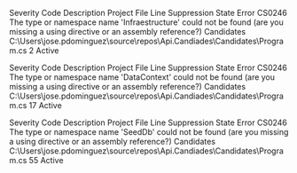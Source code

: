   Severity	Code	Description	Project	File	Line	Suppression State
Error	CS0246	The type or namespace name 'Infraestructure' could not be found (are you missing a using directive or an assembly reference?)	Candidates	C:\Users\jose.pdominguez\source\repos\Api.Candiades\Candidates\Program.cs	2	Active

Severity	Code	Description	Project	File	Line	Suppression State
Error	CS0246	The type or namespace name 'DataContext' could not be found (are you missing a using directive or an assembly reference?)	Candidates	C:\Users\jose.pdominguez\source\repos\Api.Candiades\Candidates\Program.cs	17	Active

Severity	Code	Description	Project	File	Line	Suppression State
Error	CS0246	The type or namespace name 'SeedDb' could not be found (are you missing a using directive or an assembly reference?)	Candidates	C:\Users\jose.pdominguez\source\repos\Api.Candiades\Candidates\Program.cs	55	Active
